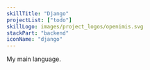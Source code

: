 ```yaml
---
skillTitle: "Django"
projectList: ["todo"]
skillLogo: images/project_logos/openimis.svg
stackPart: "backend"
iconName: "django"
---
```


My main language.
